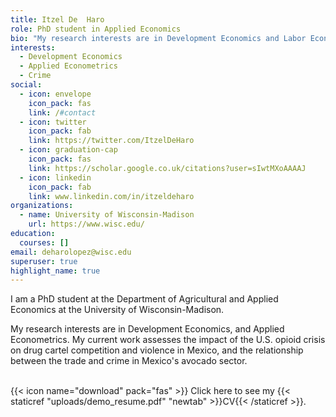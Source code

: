 ```yaml
---
title: Itzel De  Haro
role: PhD student in Applied Economics
bio: "My research interests are in Development Economics and Labor Economics.  "
interests:
  - Development Economics
  - Applied Econometrics
  - Crime
social:
  - icon: envelope
    icon_pack: fas
    link: /#contact
  - icon: twitter
    icon_pack: fab
    link: https://twitter.com/ItzelDeHaro
  - icon: graduation-cap
    icon_pack: fas
    link: https://scholar.google.co.uk/citations?user=sIwtMXoAAAAJ
  - icon: linkedin
    icon_pack: fab
    link: www.linkedin.com/in/itzeldeharo
organizations:
  - name: University of Wisconsin-Madison
    url: https://www.wisc.edu/
education:
  courses: []
email: deharolopez@wisc.edu
superuser: true
highlight_name: true
---
```

I am a PhD student at the Department of Agricultural and Applied Economics at the University of Wisconsin-Madison. 

My research interests are in Development Economics, and Applied Econometrics. My current work assesses the impact of the U.S. opioid crisis on drug cartel competition and violence in Mexico, and the relationship between the trade and crime in Mexico's avocado sector. 

\
{{< icon name="download" pack="fas" >}} Click here to see my {{< staticref "uploads/demo_resume.pdf" "newtab" >}}CV{{< /staticref >}}.